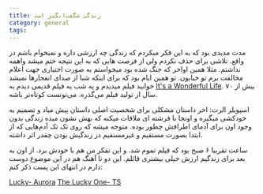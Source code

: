 ```yaml
---
title: زندگی شگفت‌انگیز است
category: general
tags:  
---
```



مدت مدیدی بود که به این فکر میکردم که زندگی چه ارزشی داره و نمیخوام باشم در واقع. تلاشی برای حذف نکردم ولی از فرصت هایی که به این نتیجه ختم میشد واهمه نداشتم. مثلا همین اواخر که جنگ شده بود میخواستم به صورت اختیاری جهت اعلام مخالفت برم تو خیابون. تو همین ایام بود که برای اینکه شبا از صدای انفجارها نمیشد خوابید فیلم میدیدم و یه شب یه فیلم قدیمی دیدم به [It's a Wonderful Life](https://www.imdb.com/title/tt0038650/). بیش از ۷۰ سال از تولید فیلم می‌گذره. می‌تونست کوتاه‌تر باشه. 

اسپویلر الرت: اخر داستان مشکلی برای شخصیت اصلی داستان پیش میاد و تصمیم به خودکشی میگیره و اونجا با فرشته ای ملاقات میکنه که بهش نشون میده زندگی بدون وجود اون برای آدمای اطرافش چطور بوده. متوجه میشه که روی تک تک آدم‌هایی که از ابتدا بصورت مستقیم و غیرمستقیم در زندگیش بودن چقدر اثر داشته. 

ساعت تقریبا ۶ صبح بود که فیلم تموم شد. و این تفکر من هم با خودش برد. از اون به بعد برای زندگیم ارزش خیلی بیشتری قائلم. 
این دو تا آهنگ هم در این موضوع دوست دارم در انتهای این پست ذکر کنم:

[Lucky- Aurora](https://youtu.be/AmTiqR2_VAw?si=9BXGHQjY2grNKIfM)
[The Lucky One- TS](https://youtu.be/4LtQxA_ooLk?si=FrflKxMhh2DpJd-r)


